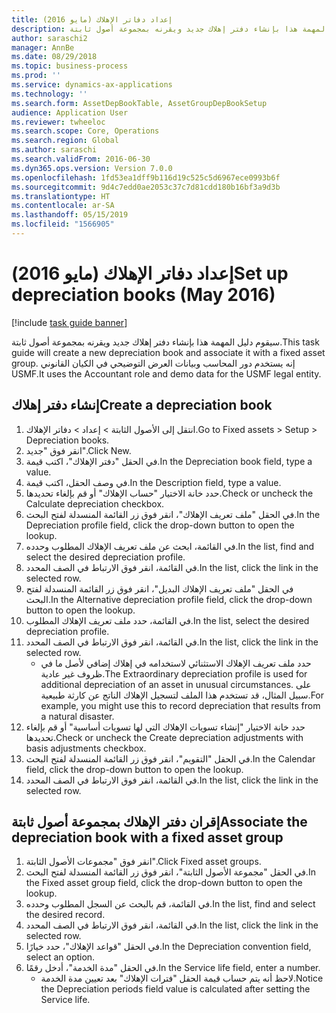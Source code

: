 ```yaml
---
title: إعداد دفاتر الإهلاك (مايو 2016)
description: سيقوم دليل المهمة هذا بإنشاء دفتر إهلاك جديد ويقرنه بمجموعة أصول ثابتة.
author: saraschi2
manager: AnnBe
ms.date: 08/29/2018
ms.topic: business-process
ms.prod: ''
ms.service: dynamics-ax-applications
ms.technology: ''
ms.search.form: AssetDepBookTable, AssetGroupDepBookSetup
audience: Application User
ms.reviewer: twheeloc
ms.search.scope: Core, Operations
ms.search.region: Global
ms.author: saraschi
ms.search.validFrom: 2016-06-30
ms.dyn365.ops.version: Version 7.0.0
ms.openlocfilehash: 1fd53ea1dff9b116d19c525c5d6967ece0993b6f
ms.sourcegitcommit: 9d4c7edd0ae2053c37c7d81cdd180b16bf3a9d3b
ms.translationtype: HT
ms.contentlocale: ar-SA
ms.lasthandoff: 05/15/2019
ms.locfileid: "1566905"
---
```

# <a name="set-up-depreciation-books-may-2016"></a><span data-ttu-id="fb9b0-103">إعداد دفاتر الإهلاك (مايو 2016)</span><span class="sxs-lookup"><span data-stu-id="fb9b0-103">Set up depreciation books (May 2016)</span></span>

[!include [task guide banner](../../includes/task-guide-banner.md)]

<span data-ttu-id="fb9b0-104">سيقوم دليل المهمة هذا بإنشاء دفتر إهلاك جديد ويقرنه بمجموعة أصول ثابتة.</span><span class="sxs-lookup"><span data-stu-id="fb9b0-104">This task guide will create a new depreciation book and associate it with a fixed asset group.</span></span>  <span data-ttu-id="fb9b0-105">إنه يستخدم دور المحاسب وبيانات العرض التوضيحي في الكيان القانوني USMF.</span><span class="sxs-lookup"><span data-stu-id="fb9b0-105">It uses the Accountant role and demo data for the USMF legal entity.</span></span>


## <a name="create-a-depreciation-book"></a><span data-ttu-id="fb9b0-106">إنشاء دفتر إهلاك</span><span class="sxs-lookup"><span data-stu-id="fb9b0-106">Create a depreciation book</span></span>
1. <span data-ttu-id="fb9b0-107">انتقل إلى الأصول الثابتة > إعداد > دفاتر الإهلاك.</span><span class="sxs-lookup"><span data-stu-id="fb9b0-107">Go to Fixed assets > Setup > Depreciation books.</span></span>
2. <span data-ttu-id="fb9b0-108">انقر فوق "جديد".</span><span class="sxs-lookup"><span data-stu-id="fb9b0-108">Click New.</span></span>
3. <span data-ttu-id="fb9b0-109">في الحقل "دفتر الإهلاك"، اكتب قيمة.</span><span class="sxs-lookup"><span data-stu-id="fb9b0-109">In the Depreciation book field, type a value.</span></span>
4. <span data-ttu-id="fb9b0-110">في وصف الحقل، اكتب قيمة.</span><span class="sxs-lookup"><span data-stu-id="fb9b0-110">In the Description field, type a value.</span></span>
5. <span data-ttu-id="fb9b0-111">حدد خانة الاختيار "حساب الإهلاك‬" أو قم بإلغاء تحديدها.</span><span class="sxs-lookup"><span data-stu-id="fb9b0-111">Check or uncheck the Calculate depreciation checkbox.</span></span>
6. <span data-ttu-id="fb9b0-112">في الحقل "ملف تعريف الإهلاك"، انقر فوق زر القائمة المنسدلة لفتح البحث.</span><span class="sxs-lookup"><span data-stu-id="fb9b0-112">In the Depreciation profile field, click the drop-down button to open the lookup.</span></span>
7. <span data-ttu-id="fb9b0-113">في القائمة، ابحث عن ملف تعريف الإهلاك المطلوب وحدده.</span><span class="sxs-lookup"><span data-stu-id="fb9b0-113">In the list, find and select the desired depreciation profile.</span></span>
8. <span data-ttu-id="fb9b0-114">في القائمة، انقر فوق الارتباط في الصف المحدد.</span><span class="sxs-lookup"><span data-stu-id="fb9b0-114">In the list, click the link in the selected row.</span></span>
9. <span data-ttu-id="fb9b0-115">في الحقل "ملف تعريف الإهلاك البديل"، انقر فوق زر القائمة المنسدلة لفتح البحث.</span><span class="sxs-lookup"><span data-stu-id="fb9b0-115">In the Alternative depreciation profile field, click the drop-down button to open the lookup.</span></span>
10. <span data-ttu-id="fb9b0-116">في القائمة، حدد ملف تعريف الإهلاك المطلوب.</span><span class="sxs-lookup"><span data-stu-id="fb9b0-116">In the list, select the desired depreciation profile.</span></span>
11. <span data-ttu-id="fb9b0-117">في القائمة، انقر فوق الارتباط في الصف المحدد.</span><span class="sxs-lookup"><span data-stu-id="fb9b0-117">In the list, click the link in the selected row.</span></span>
    * <span data-ttu-id="fb9b0-118">حدد ملف تعريف الإهلاك الاستثنائي‬ لاستخدامه في إهلاك إضافي لأصل ما في ظروف غير عادية.</span><span class="sxs-lookup"><span data-stu-id="fb9b0-118">The Extraordinary depreciation profile is used for additional depreciation of an asset in unusual circumstances.</span></span> <span data-ttu-id="fb9b0-119">على سبيل المثال، قد تستخدم هذا الملف لتسجيل الإهلاك الناتج عن كارثة طبيعية.</span><span class="sxs-lookup"><span data-stu-id="fb9b0-119">For example, you might use this to record depreciation that results from a natural disaster.</span></span>  
12. <span data-ttu-id="fb9b0-120">حدد خانة الاختيار "إنشاء تسويات الإهلاك التي لها تسويات أساسية‬" أو قم بإلغاء تحديدها.</span><span class="sxs-lookup"><span data-stu-id="fb9b0-120">Check or uncheck the Create depreciation adjustments with basis adjustments checkbox.</span></span>
13. <span data-ttu-id="fb9b0-121">في الحقل "التقويم"، انقر فوق زر القائمة المنسدلة لفتح البحث.</span><span class="sxs-lookup"><span data-stu-id="fb9b0-121">In the Calendar field, click the drop-down button to open the lookup.</span></span>
14. <span data-ttu-id="fb9b0-122">في القائمة، انقر فوق الارتباط في الصف المحدد.</span><span class="sxs-lookup"><span data-stu-id="fb9b0-122">In the list, click the link in the selected row.</span></span>

## <a name="associate-the-depreciation-book-with-a-fixed-asset-group"></a><span data-ttu-id="fb9b0-123">إقران دفتر الإهلاك بمجموعة أصول ثابتة</span><span class="sxs-lookup"><span data-stu-id="fb9b0-123">Associate the depreciation book with a fixed asset group</span></span>
1. <span data-ttu-id="fb9b0-124">انقر فوق "مجموعات الأصول الثابتة".</span><span class="sxs-lookup"><span data-stu-id="fb9b0-124">Click Fixed asset groups.</span></span>
2. <span data-ttu-id="fb9b0-125">في الحقل "مجموعة الأصول الثابتة‬"، انقر فوق زر القائمة المنسدلة لفتح البحث.</span><span class="sxs-lookup"><span data-stu-id="fb9b0-125">In the Fixed asset group field, click the drop-down button to open the lookup.</span></span>
3. <span data-ttu-id="fb9b0-126">في القائمة، قم بالبحث عن السجل المطلوب وحدده.</span><span class="sxs-lookup"><span data-stu-id="fb9b0-126">In the list, find and select the desired record.</span></span>
4. <span data-ttu-id="fb9b0-127">في القائمة، انقر فوق الارتباط في الصف المحدد.</span><span class="sxs-lookup"><span data-stu-id="fb9b0-127">In the list, click the link in the selected row.</span></span>
5. <span data-ttu-id="fb9b0-128">في الحقل "قواعد الإهلاك‬‬"، حدد خيارًا.</span><span class="sxs-lookup"><span data-stu-id="fb9b0-128">In the Depreciation convention field, select an option.</span></span>
6. <span data-ttu-id="fb9b0-129">في الحقل "مدة الخدمة‬"، أدخل رقمًا.</span><span class="sxs-lookup"><span data-stu-id="fb9b0-129">In the Service life field, enter a number.</span></span>
    * <span data-ttu-id="fb9b0-130">لاحظ أنه يتم حساب قيمة الحقل "فترات الإهلاك" بعد تعيين مدة الخدمة.</span><span class="sxs-lookup"><span data-stu-id="fb9b0-130">Notice the Depreciation periods field value is calculated after setting the Service life.</span></span>  

